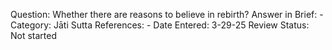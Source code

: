 Question: Whether there are reasons to believe in rebirth?
Answer in Brief: -
Category: Jāti
Sutta References: -
Date Entered: 3-29-25
Review Status: Not started